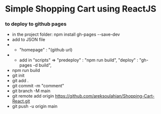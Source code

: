 # Simple Shopping Cart using ReactJS

### to deploy to github pages

- in the project folder: npm install gh-pages --save-dev
- add to JSON file
- - "homepage" : "(github url)
- - add in "scripts" => "predeploy" : "npm run build", "deploy" : "gh-pages -d build",
- npm run build
- git init
- git add .
- git commit -m "comment"
- git branch -M main
- git remote add origin https://github.com/areksoulahian/Shopping-Cart-React.git
- git push -u origin main
